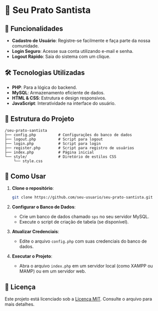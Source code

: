 # 🥗 Seu Prato Santista


## 🌟 Funcionalidades

- **Cadastro de Usuário**: Registre-se facilmente e faça parte da nossa comunidade.
- **Login Seguro**: Acesse sua conta utilizando e-mail e senha.
- **Logout Rápido**: Saia do sistema com um clique.

## 🛠 Tecnologias Utilizadas

- **PHP**: Para a lógica do backend.
- **MySQL**: Armazenamento eficiente de dados.
- **HTML & CSS**: Estrutura e design responsivos.
- **JavaScript**: Interatividade na interface do usuário.

## 📁 Estrutura do Projeto

```
/seu-prato-santista
├── config.php          # Configurações do banco de dados
├── logout.php          # Script para logout
├── login.php           # Script para login
├── register.php        # Script para registro de usuários
├── index.php           # Página inicial
└── style/              # Diretório de estilos CSS
    └── style.css
```

## 🚀 Como Usar

1. **Clone o repositório**:

   ```bash
   git clone https://github.com/seu-usuario/seu-prato-santista.git
   ```

2. **Configurar o Banco de Dados**:
   - Crie um banco de dados chamado `sps` no seu servidor MySQL.
   - Execute o script de criação de tabela (se disponível).

3. **Atualizar Credenciais**:
   - Edite o arquivo `config.php` com suas credenciais do banco de dados.

4. **Executar o Projeto**:
   - Abra o arquivo `index.php` em um servidor local (como XAMPP ou MAMP) ou em um servidor web.


## 📜 Licença

Este projeto está licenciado sob a [Licença MIT](LICENSE). Consulte o arquivo para mais detalhes.

